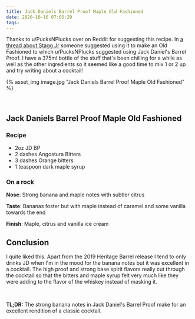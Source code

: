 ```yaml
---
title: Jack Daniels Barrel Proof Maple Old Fashioned
date: 2020-10-16 07:05:29
tags:
---
```


Thanks to u/PucksNPlucks over on Reddit for suggesting this recipe. In [a thread about Stagg Jr](https://www.reddit.com/r/bourbon/comments/j7gikb/stagg_jr_batch_12/) someone suggested using it to make an Old Fashioned to which u/PucksNPlucks suggested using Jack Daniel's Barrel Proof. I have a 375ml bottle of the stuff that's been chilling for a while as well as the other ingredients so it seemed like a good time to mix 1 or 2 up and try writing about a cocktail!

{% asset_img image.jpg "Jack Daniels Barrel Proof Maple Old Fashioned" %}

&nbsp;

## Jack Daniels Barrel Proof Maple Old Fashioned

### Recipe

* 2oz JD BP
* 2 dashes Angostura Bitters
* 3 dashes Orange bitters
* 1 teaspoon dark maple syrup

### On a rock

**Nose**: Strong banana and maple notes with subtler citrus

**Taste**: Bananas foster but with maple instead of caramel and some vanilla towards the end

**Finish**: Maple, citrus and vanilla ice cream


## Conclusion

I quite liked this. Apart from the 2019 Heritage Barrel release I tend to only drinks JD when I'm in the mood for the banana notes but it was excellent in a cocktail. The high proof and strong base spirit
flavors really cut through the cocktail so that the bitters and maple syrup felt very much like they were adding to the flavor of the whiskey instead of masking it.

&nbsp;

**TL;DR:** The strong banana notes in Jack Daniel's Barrel Proof make for an excellent rendition of a classic cocktail.

